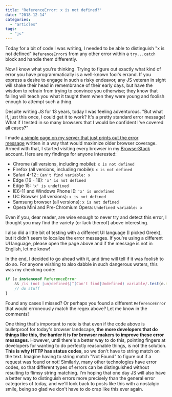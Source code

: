 ```yaml
---
title: "ReferenceError: x is not defined?"
date: "2018-12-14"
categories:
  - "articles"
tags:
  - "js"
---
```


Today for a bit of code I was writing, I needed to be able to distinguish "x is not defined" `ReferenceError`s from any other error within a `try...catch` block and handle them differently.

Now I know what you're thinking. Trying to figure out exactly what kind of error you have programmatically is a well-known fool's errand. If you express a desire to engage in such a risky endeavor, any JS veteran in sight will shake their head in remembrance of their early days, but have the wisdom to refrain from trying to convince you otherwise; they know that failing will teach you what it taught them when they were young and foolish enough to attempt such a thing.

Despite writing JS for 13 years, today I was feeling adventurous. "But what if, just this once, I could get it to work? It's a pretty standard error message! What if I tested in so many browsers that I would be confident I've covered all cases?"

I made [a simple page on my server that just prints out the error message](https://codepen.io/leaverou/pen/aPdGeN?editors=0110#0) written in a way that would maximize older browser coverage. Armed with that, I started visiting every browser in my [BrowserStack](https://browserstack.com) account. Here are my findings for anyone interested:

- Chrome (all versions, including mobile): `x is not defined`
- Firefox (all versions, including mobile): `x is not defined`
- Safari 4-12 : `Can't find variable: x`
- Edge (16 - 18): `'x' is not defined`
- Edge 15: `'x' is undefined`
- IE6-11 and Windows Phone IE: `'x' is undefined`
- UC Browser (all versions): `x is not defined`
- Samsung browser (all versions): `x is not defined`
- Opera Mini and Pre-Chromium Opera: `Undefined variable: x`

Even if you, dear reader, are wise enough to never try and detect this error, I thought you may find the variety (or lack thereof) above interesting.

I also did a little bit of testing with a different UI language (I picked Greek), but it didn't seem to localize the error messages. If you're using a different UI language, please open the page above and if the message is not in English, let me know!

In the end, I decided to go ahead with it, and time will tell if it was foolish to do so. For anyone wishing to also dabble in such dangerous waters, this was my checking code:

```js
if (e instanceof ReferenceError
    && /is (not |un)defined$|^(Can't find|Undefined) variable/.test(e.message)) {
    // do stuff
}
```

Found any cases I missed? Or perhaps you found a different `ReferenceError` that would erroneously match the regex above? Let me know in the comments!

One thing that's important to note is that even if the code above is bulletproof for today's browser landscape, **the more developers that do things like this, the harder it is for browser makers to improve these error messages**. However, until there's a better way to do this, pointing fingers at developers for wanting to do perfectly reasonable things, is not the solution. **This is why HTTP has status codes**, so we don't have to string match on the text. Imagine having to string match "Not Found" to figure out if a request was found or not! Similarly, many other technologies have error codes, so that different types of errors can be distinguished without resulting to flimsy string matching. I'm hoping that one day JS will also have a better way to distinguish errors more precisely than the general error categories of today, and we'll look back to posts like this with a nostalgic smile, being so glad we don't have to do crap like this ever again.
